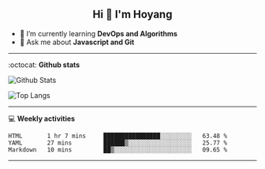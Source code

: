 <h2 align="center">Hi 👋 I'm Hoyang</h2>

- 🌱 I’m currently learning **DevOps and Algorithms**
- 💬 Ask me about **Javascript and Git**

-------

:octocat: **Github stats**

![Github Stats](https://github-readme-stats.vercel.app/api?username=hoyangtsai&count_private=true&show_icons=true&theme=blueberry)

![Top Langs](https://github-readme-stats.vercel.app/api/top-langs/?username=hoyangtsai&theme=blueberry&layout=compact&langs_count=8)

-------

:computer: **Weekly activities**
<!--START_SECTION:waka-->
```text
HTML       1 hr 7 mins     ████████████████░░░░░░░░░   63.48 % 
YAML       27 mins         ██████▒░░░░░░░░░░░░░░░░░░   25.77 % 
Markdown   10 mins         ██▒░░░░░░░░░░░░░░░░░░░░░░   09.65 % 
```
<!--END_SECTION:waka-->

-------
